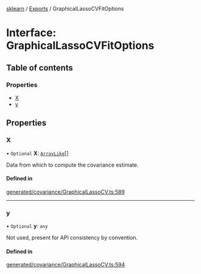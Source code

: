 [sklearn](../readme.md) / [Exports](../modules.md) / GraphicalLassoCVFitOptions

# Interface: GraphicalLassoCVFitOptions

## Table of contents

### Properties

- [X](GraphicalLassoCVFitOptions.md#x)
- [y](GraphicalLassoCVFitOptions.md#y)

## Properties

### X

• `Optional` **X**: [`ArrayLike`](../modules.md#arraylike)[]

Data from which to compute the covariance estimate.

#### Defined in

[generated/covariance/GraphicalLassoCV.ts:589](https://github.com/transitive-bullshit/scikit-learn-ts/blob/367336a/packages/sklearn/src/generated/covariance/GraphicalLassoCV.ts#L589)

___

### y

• `Optional` **y**: `any`

Not used, present for API consistency by convention.

#### Defined in

[generated/covariance/GraphicalLassoCV.ts:594](https://github.com/transitive-bullshit/scikit-learn-ts/blob/367336a/packages/sklearn/src/generated/covariance/GraphicalLassoCV.ts#L594)
